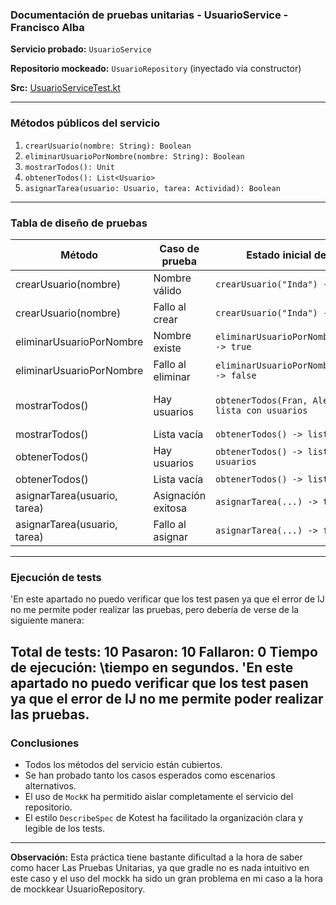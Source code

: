 ### Documentación de pruebas unitarias - UsuarioService - Francisco Alba

**Servicio probado:** `UsuarioService`

**Repositorio mockeado:** `UsuarioRepository` (inyectado vía constructor)

**Src:** [UsuarioServiceTest.kt](https://github.com/AdrianDiaz24/Proyecto-Entornos-Scrum/blob/PruebaUnitaria_FranAlbaMu%C3%B1oz/src/test/kotlin/UsuarioServiceTest.kt)

---

### Métodos públicos del servicio

1. `crearUsuario(nombre: String): Boolean`
2. `eliminarUsuarioPorNombre(nombre: String): Boolean`
3. `mostrarTodos(): Unit`
4. `obtenerTodos(): List<Usuario>`
5. `asignarTarea(usuario: Usuario, tarea: Actividad): Boolean`

---

### Tabla de diseño de pruebas

| Método                       | Caso de prueba     | Estado inicial del mock                              | Acción                                      | Resultado esperado                          |
| ---------------------------- | ------------------ | ------------------------------------------           | ----------------------------------------    | ------------------------------------------- |
| crearUsuario(nombre)         | Nombre válido      | `crearUsuario("Inda") -> true`                       | Llamar `crearUsuario("Inda")`               | Retorna `true`                              |
| crearUsuario(nombre)         | Fallo al crear     | `crearUsuario("Inda") -> false`                      | Llamar `crearUsuario("Inda")`               | Retorna `false`                             |
| eliminarUsuarioPorNombre     | Nombre existe      | `eliminarUsuarioPorNombre("Adrian") -> true`         | Llamar `eliminarUsuarioPorNombre("Adrian")` | Retorna `true`                              |
| eliminarUsuarioPorNombre     | Fallo al eliminar  | `eliminarUsuarioPorNombre("Adrian") -> false`        | Llamar `eliminarUsuarioPorNombre("Adrian")` | Retorna `false`                             |
| mostrarTodos()               | Hay usuarios       | `obtenerTodos(Fran, Alejandro) -> lista con usuarios`| Llamar `mostrarTodos(Fran, Alejandro)`      | Llama `obtenerDetalle()`sobre cada usuario  |
| mostrarTodos()               | Lista vacía        | `obtenerTodos() -> lista vacía`                      | Llamar `mostrarTodos()`                     | No llama a `println`                        |
| obtenerTodos()               | Hay usuarios       | `obtenerTodos() -> lista con usuarios`               | Llamar `obtenerTodos()`                     | Retorna la lista esperada                   |
| obtenerTodos()               | Lista vacía        | `obtenerTodos() -> lista vacía`                      | Llamar `obtenerTodos()`                     | Retorna lista vacía                         |
| asignarTarea(usuario, tarea) | Asignación exitosa | `asignarTarea(...) -> true`                          | Llamar `asignarTarea(Fran, tarea)`          | Retorna `true`                              |
| asignarTarea(usuario, tarea) | Fallo al asignar   | `asignarTarea(...) -> false`                         | Llamar `asignarTarea(Fran, tarea)`          | Retorna `false`                             |

---

### Ejecución de tests
'En este apartado no puedo verificar que los test pasen ya que el error de IJ no me permite poder realizar las pruebas, pero debería de verse de la siguiente manera:

**Total de tests:** 10
**Pasaron:** 10
**Fallaron:** 0
**Tiempo de ejecución:** \tiempo en segundos.
'En este apartado no puedo verificar que los test pasen ya que el error de IJ no me permite poder realizar las pruebas.
---

### Conclusiones

* Todos los métodos del servicio están cubiertos.
* Se han probado tanto los casos esperados como escenarios alternativos.
* El uso de `MockK` ha permitido aislar completamente el servicio del repositorio.
* El estilo `DescribeSpec` de Kotest ha facilitado la organización clara y legible de los tests.

---

**Observación:** Esta práctica tiene bastante dificultad a la hora de saber como hacer Las Pruebas Unitarias, ya que gradle no es nada intuitivo en este caso y el uso del mockk ha sido un gran problema en mi caso a la hora de mockkear UsuarioRepository.
